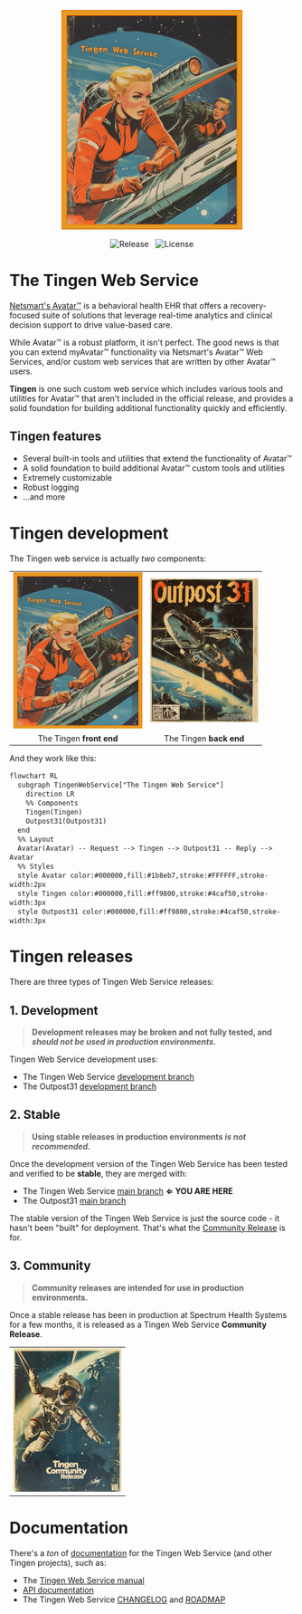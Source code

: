 <!-- u250611 -->

<div align="center">

  ![logo](/.github/img/logo/TngnWsvc-320x420.png)

  ![Release](https://img.shields.io/badge/release-25.8-teal)&nbsp;&nbsp;
  ![License](https://img.shields.io/badge/license-apache-blue)

</div>

# The Tingen Web Service

[Netsmart's Avatar™](https://www.ntst.com/Solutions-and-Services/Offerings/myAvatar) is a behavioral health EHR that offers a recovery-focused suite of solutions that leverage real-time analytics and clinical decision support to drive value-based care.

While Avatar™ is a robust platform, it isn't perfect. The good news is that you can extend myAvatar™ functionality via Netsmart's Avatar™ Web Services, and/or custom web services that are written by other Avatar™ users.

**Tingen** is one such custom web service which includes various tools and utilities for Avatar™ that aren't included in the official release, and provides a solid foundation for building additional functionality quickly and efficiently.

## Tingen features

* Several built-in tools and utilities that extend the functionality of Avatar™
* A solid foundation to build additional Avatar™ custom tools and utilities
* Extremely customizable
* Robust logging
* ...and more

# Tingen development

The Tingen web service is actually *two* components:

<div align="center">
		<table>
		<tr>
			<td>
				<img src="https://github.com/spectrum-health-systems/tingen-web-service/raw/development/.github/image/logo/tngnsrvc-228x278.png"></a>
			</td>
      <td>
				<a HREF="https://github.com/spectrum-health-systems/outpost31"><img src="https://github.com/spectrum-health-systems/outpost31/blob/main/.github/image/logo/o31-194x254.png"></a>
			</td>
		</tr>
    <tr>
			<td align="center">
				The Tingen <b>front end</b>
			</td>
      <td align="center">
				The Tingen <b>back end</b>
			</td>
		</tr>
	</table>
</div>

And they work like this:

```mermaid
flowchart RL
  subgraph TingenWebService["The Tingen Web Service"]
    direction LR
    %% Components
    Tingen(Tingen)
    Outpost31(Outpost31) 
  end
  %% Layout
  Avatar(Avatar) -- Request --> Tingen --> Outpost31 -- Reply --> Avatar
  %% Styles
  style Avatar color:#000000,fill:#1b8eb7,stroke:#FFFFFF,stroke-width:2px
  style Tingen color:#000000,fill:#ff9800,stroke:#4caf50,stroke-width:3px
  style Outpost31 color:#000000,fill:#ff9800,stroke:#4caf50,stroke-width:3px
```

# Tingen releases

There are three types of Tingen Web Service releases:

## 1. Development

> **Development releases may be broken and not fully tested, and *should not be used in production environments.***

Tingen Web Service development uses:

* The Tingen Web Service [development branch](https://github.com/spectrum-health-systems/tingen-web-service/tree/development)
* The Outpost31 [development branch](https://github.com/spectrum-health-systems/outpost31/tree/development)

## 2. Stable

> **Using stable releases in production environments *is not recommended.***

Once the development version of the Tingen Web Service has been tested and verified to be **stable**, they are merged with:

* The Tingen Web Service [main branch](https://github.com/spectrum-health-systems/tingen-web-service) **&lArr; YOU ARE HERE**
* The Outpost31 [main branch](https://github.com/spectrum-health-systems/outpost31)

The stable version of the Tingen Web Service is just the source code - it hasn't been "built" for deployment. That's what the  [Community Release](https://github.com/spectrum-health-systems/tingen-community-release) is for.

## 3. Community

> **Community releases are intended for use in production environments.**

Once a stable release has been in production at Spectrum Health Systems for a few months, it is released as a Tingen Web Service **Community Release**.

<div align="center">
	<table>
		<tr>
			<td>
				<a HREF="https://github.com/spectrum-health-systems/Tingen-CommunityRelease"><img src="https://github.com/spectrum-health-systems/Tingen-CommunityRelease/blob/main/.github/image/logo/TingenCommunityRelease_logo_194x254.png"></a>
			</td>
		</tr>
	</table>
</div>

# Documentation

There's a *ton* of [documentation](https://github.com/spectrum-health-systems/tingen-documentation) for the Tingen Web Service (and other Tingen projects), such as:

* The [Tingen Web Service manual](https://github.com/spectrum-health-systems/tingen-documentation/tree/main/manuals/tngnsrvc)
* [API documentation](https://spectrum-health-systems.github.io/tingen-documentation-project/api)
* The Tingen Web Service [CHANGELOG](CHANGELOG.md) and [ROADMAP](ROADMAP.md)
